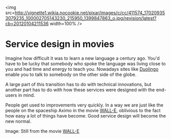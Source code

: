 
<img src=http://vignette1.wikia.nocookie.net/pixar/images/c/cc/411574_170209353079235_100002705143230_215950_1399847863_o.jpg/revision/latest?cb=20120104211536 width=100% />

# Service design in movies

Imagine how difficult it was to learn a new language a century ago. You'd have to be lucky that somebody who spoke the language was living close to you and had time and energy to teach you. Nowadays sites like [Duolingo](https://www.duolingo.com/) enable you to talk to somebody on the other side of the globe.

A large part of this transition has to do with technical innovations, but another part has to do with how these services were designed with the end-users in mind.

People get used to improvements very quickly. In a way we are just like the people on the spaceship Aximo in the movie [WALL-E](http://www.imdb.com/title/tt0910970/), oblivious to the fact how easy a lot of things have become. Good service design will become the new normal.

Image: Still from the movie [WALL-E](http://www.imdb.com/title/tt0910970/)
